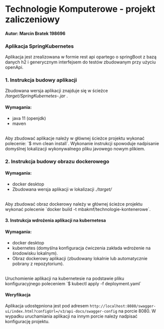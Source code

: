 # Technologie Komputerowe - projekt zaliczeniowy
#### Autor: Marcin Bratek 198696
### Aplikacja SpringKubernetes
Aplikacja jest zrealizowana w formie rest api opartego o springBoot z bazą danych h2 i generycznym interfejsem do testów zbudowanym przy użyciu openApi.

### 1. Instrukcja budowy aplikacji
Zbudowana wersja aplikacji znajduje się w ścieżce _/target/SpringKubernetes-<version-suffix>.jar_ .
#### Wymagania:
* java 11 (openjdk)
* maven
<br>
Aby zbudować aplikacje należy w głównej ścieżce projektu wykonać polecenie:
`$ mvn clean install`. Wykonanie instrukcji spowoduje nadpisanie domyślnej lokalizacji wykonywalnego pliku javowego nowym plikiem.

### 2. Instrukcja budowy obrazu dockerowego
#### Wymagania:
* docker desktop
* Zbudowana wersja aplikacji w lokalizacji _./target/_
<br>
Aby zbudować obraz dockerowy należy w głównej ścieżce projektu wykonać polecenie `docker build -t mbakmf/technologie-kontenerowe`. 

#### 3. Instrukcja wdrożenia aplikacji na kubernetesa
#### Wymagania:
* docker desktop
* kubernetes (domyślna konfiguracja ćwiczenia zakłada wdrożenie na środowisku lokalnym).
* Obraz dockerowy aplikacji (zbudowany lokalnie lub automatycznie pobrany z repozytorium).
<br>
Uruchomienie aplikacji na kubernetesie na podstawie pliku konfiguracyjnego poleceniem `$ kubectl apply -f deployment.yaml`

#### Weryfikacja
Aplikacja udostępniona jest pod adresem `http://localhost:8080/swagger-ui/index.html?configUrl=/v3/api-docs/swagger-config` na porcie 8080. W wypadku uruchamiania aplikacji na innym porcie należy nadpisać konfigurację projektu.



